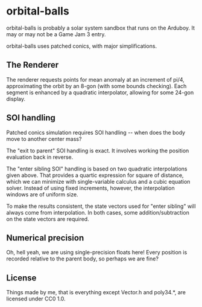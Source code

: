 orbital-balls
=============

orbital-balls is probably a solar system sandbox that runs on the Arduboy. It may or may not be a Game Jam 3 entry.

orbital-balls uses patched conics, with major simplifications.

The Renderer
------------

The renderer requests points for mean anomaly at an increment of pi/4, approximating the orbit by an 8-gon (with some bounds checking). Each segment is enhanced by a quadratic interpolator, allowing for some 24-gon display.

SOI handling
------------

Patched conics simulation requires SOI handling -- when does the body move to another center mass?

The "exit to parent" SOI handling is exact. It involves working the position evaluation back in reverse.

The "enter sibling SOI" handling is based on two quadratic interpolations given above. That provides a quartic expression for square of distance, which we can minimize with single-variable calculus and a cubic equation solver. Instead of using fixed increments, however, the interpolation windows are of uniform size.

To make the results consistent, the state vectors used for "enter sibling" will always come from interpolation. In both cases, some addition/subtraction on the state vectors are required.

Numerical precision
-------------------

Oh, hell yeah, we are using single-precision floats here! Every position is recorded relative to the parent body, so perhaps we are fine?

License
-------

Things made by me, that is everything except Vector.h and poly34.\*, are licensed under CC0 1.0.
